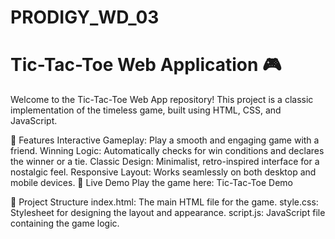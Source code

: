 # PRODIGY_WD_03
# Tic-Tac-Toe Web Application 🎮
Welcome to the Tic-Tac-Toe Web App repository! This project is a classic implementation of the timeless game, built using HTML, CSS, and JavaScript.

🌟 Features
Interactive Gameplay: Play a smooth and engaging game with a friend.
Winning Logic: Automatically checks for win conditions and declares the winner or a tie.
Classic Design: Minimalist, retro-inspired interface for a nostalgic feel.
Responsive Layout: Works seamlessly on both desktop and mobile devices.
🚀 Live Demo
Play the game here: Tic-Tac-Toe Demo

📂 Project Structure
index.html: The main HTML file for the game.
style.css: Stylesheet for designing the layout and appearance.
script.js: JavaScript file containing the game logic.
